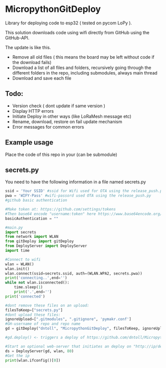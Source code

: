 # MicropythonGitDeploy

Library for deploying code to esp32 ( tested on pycom LoPy ).

This solution downloads code using wifi directly from GitHub using the GitHub-API.

The update is like this.
 * Remove all old files ( this means the board may be left without code if the download fails)
 * Download a list of all files and folders, recursively going through the different folders in the repo, including submodules, always main thread
 * Download and save each file


## Todo:

 * Version check ( dont update if same version )
 * Display HTTP errors 
 * Initiate Deploy in other ways (like LoRaMesh message etc)
 * Rename, download, restore on fail update mechanism
 * Error messages for common errors


## Example usage 

Place the code of this repo in your (can be submodule)

## secrets.py
You need to have the following information in a file named secrets.py
```python
ssid = 'Your SSID' #ssid for Wifi used for OTA using the release_push.py
pwa = 'WIFY-Pass' #wifi-passord used OTA using the release_push.py
#github basic authentication 

#Make token at: https://github.com/settings/tokens
#Then base64 encode "username:token" here https://www.base64encode.org/
basicAuthentication = ""
```


```python 
#main.py
import secrets
from network import WLAN
from gitDeploy import gitDeploy
from DeployServer import DeployServer
import time

#Connect to wifi
wlan = WLAN()
wlan.init()
wlan.connect(ssid=secrets.ssid, auth=(WLAN.WPA2, secrets.pwa))
print('connecting..',end='')
while not wlan.isconnected():
    time.sleep(1)
    print('.',end='')
print('connected')

#dont remove these files on an upload:
filesToKeep=["secrets.py"]
#dont upload these files:
ignoreUpload=[".gitmodules", ".gitignore", 'pymakr.conf']
#GH-username of repo and repo name
gd = gitDeploy("dntoll", "MicropythonGitDeploy", filesToKeep, ignoreUpload)

#gd.deploy() <- triggers a deploy of https://github.com/dntoll/MicropythonGitDeploy

#Start an optional web-server that initiates an deploy on "http://ip/deploy
ds = DeployServer(gd, wlan, 80)
#Get the ip
print(wlan.ifconfig()[0])